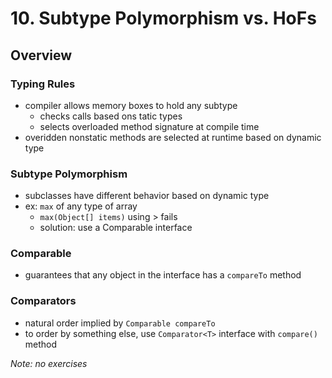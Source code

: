 # 10. Subtype Polymorphism vs. HoFs
## Overview
### Typing Rules
- compiler allows memory boxes to hold any subtype
	- checks calls based ons tatic types
	- selects overloaded method signature at compile time
- overidden nonstatic methods are selected at runtime based on dynamic type
### Subtype Polymorphism
- subclasses have different behavior based on dynamic type
- ex: `max` of any type of array
	- `max(Object[] items)` using > fails
	- solution: use a Comparable interface
### Comparable
- guarantees that any object in the interface has a `compareTo` method
### Comparators
- natural order implied by `Comparable compareTo`
- to order by something else, use `Comparator<T>` interface with `compare()` method

*Note: no exercises*
